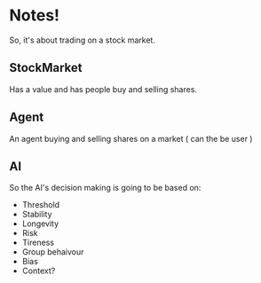 # Notes!
So, it's about trading on a stock market.

## StockMarket

Has a value and has people buy and selling shares.

## Agent

An agent buying and selling shares on a market ( can the be user )

## AI

So the AI's decision making is going to be based on:
* Threshold
* Stability
* Longevity
* Risk
* Tireness
* Group behaivour
* Bias
* Context?
